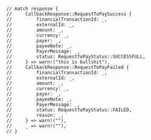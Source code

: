     // match response {
    //     CallbackResponse::RequestToPaySuccess {
    //         financialTransactionId: _,
    //         externalId: _,
    //         amount: _,
    //         currency: _,
    //         payer: _,
    //         payeeNote: _,
    //         PayerMessage: _,
    //         status: RequestToPayStatus::SUCCESSFULL,
    //     } => warn!("this is bullshit"),
    //     CallbackResponse::RequestToPayFailed {
    //         financialTransactionId: _,
    //         externalId: _,
    //         amount: _,
    //         currency: _,
    //         payer: _,
    //         payeeNote: _,
    //         PayerMessage: _,
    //         status: RequestToPayStatus::FAILED,
    //         reason: _,
    //     } => warn!(""),
    //     _ => warn!(""),
    // }
